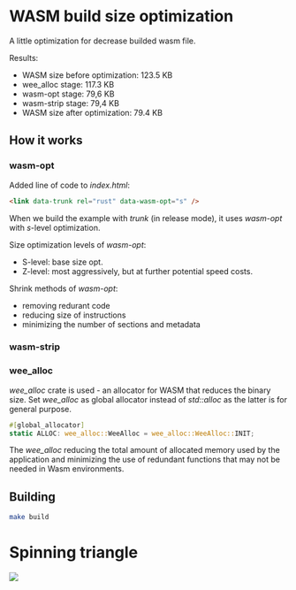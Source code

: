 # WASM build size optimization

A little optimization for decrease builded wasm file.

Results:

- WASM size before optimization: 123.5 KB
- wee_alloc stage: 117.3 KB
- wasm-opt stage: 79,6 KB
- wasm-strip stage: 79,4 KB
- WASM size after optimization: 79.4 KB

## How it works

### wasm-opt

Added line of code to _index.html_:

```html
<link data-trunk rel="rust" data-wasm-opt="s" />
```

When we build the example with _trunk_ (in release mode), it uses _wasm-opt_ with _s_-level optimization.

Size optimization levels of _wasm-opt_:

- S-level: base size opt.
- Z-level: most aggressively, but at further potential speed costs.

Shrink methods of _wasm-opt_:

- removing redurant code
- reducing size of instructions
- minimizing the number of sections and metadata

### wasm-strip

### wee_alloc

_wee_alloc_ crate is used - an allocator for WASM that reduces the binary size.
Set _wee_alloc_ as global allocator instead of _std::alloc_ as the latter is for general purpose.

```rust
#[global_allocator]
static ALLOC: wee_alloc::WeeAlloc = wee_alloc::WeeAlloc::INIT;
```

The _wee_alloc_ reducing the total amount of allocated memory used by the application and minimizing the use of redundant functions that may not be needed in Wasm environments.

## Building

```bash
make build
```

# Spinning triangle

![](./spinning_triangle.gif)
